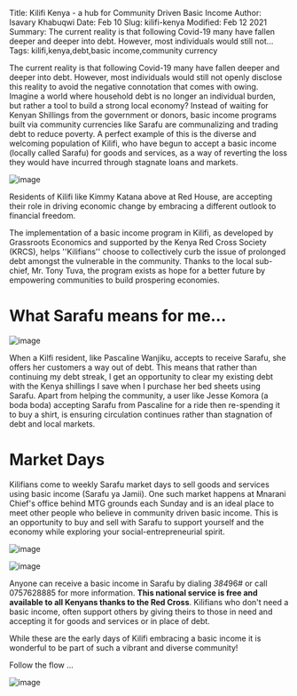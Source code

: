 Title: Kilifi Kenya - a hub for Community Driven Basic Income
Author: Isavary Khabuqwi
Date: Feb 10
Slug: kilifi-kenya
Modified: Feb 12 2021
Summary: The current reality is that following Covid-19 many have fallen deeper and deeper into debt. However, most individuals would still not...
Tags: kilifi,kenya,debt,basic income,community currency

The current reality is that following Covid-19 many have fallen deeper
and deeper into debt. However, most individuals would still not openly
disclose this reality to avoid the negative connotation that comes with
owing. Imagine a world where household debt is no longer an individual
burden, but rather a tool to build a strong local economy? Instead of
waiting for Kenyan Shillings from the government or donors, basic income
programs built via community currencies like Sarafu are communalizing
and trading debt to reduce poverty. A perfect example of this is the
diverse and welcoming population of Kilifi, who have begun to accept a
basic income (locally called Sarafu) for goods and services, as a way of
reverting the loss they would have incurred through stagnate loans and
markets.

![image](/images/blog/kilifi-kenya1.webp)

Residents of Kilifi like Kimmy Katana above at Red House, are accepting
their role in driving economic change by embracing a different outlook
to financial freedom.

The implementation of a basic income program in Kilifi, as developed by
Grassroots Economics and supported by the Kenya Red Cross Society
(KRCS), helps ''Kilifians'' choose to collectively curb the issue of
prolonged debt amongst the vulnerable in the community. Thanks to the
local sub-chief, Mr. Tony Tuva, the program exists as hope for a better
future by empowering communities to build prospering economies.

# What Sarafu means for me...

![image](/images/blog/kilifi-kenya49.webp)

When a Kilfi resident, like Pascaline Wanjiku, accepts to receive
Sarafu, she offers her customers a way out of debt. This means that
rather than continuing my debt streak, I get an opportunity to clear my
existing debt with the Kenya shillings I save when I purchase her bed
sheets using Sarafu. Apart from helping the community, a user like Jesse
Komora (a boda boda) accepting Sarafu from Pascaline for a ride then
re-spending it to buy a shirt, is ensuring circulation continues rather
than stagnation of debt and local markets.

# Market Days

Kilifians come to weekly Sarafu market days to sell goods and services
using basic income (Sarafu ya Jamii). One such market happens at Mnarani
Chief's office behind MTG grounds each Sunday and is an ideal place to
meet other people who believe in community driven basic income. This is
an opportunity to buy and sell with Sarafu to support yourself and the
economy while exploring your social-entrepreneurial spirit.

![image](/images/blog/kilifi-kenya81.webp)

![image](/images/blog/kilifi-kenya96.webp)

Anyone can receive a basic income in Sarafu by dialing *384*96# or call
0757628885 for more information. **This national service is free and
available to all Kenyans thanks to the Red Cross**. Kilifians who don't
need a basic income, often support others by giving theirs to those in
need and accepting it for goods and services or in place of debt.

While these are the early days of Kilifi embracing a basic income it is
wonderful to be part of such a vibrant and diverse community!

Follow the flow ...

![image](/images/blog/kilifi-kenya125.webp)
